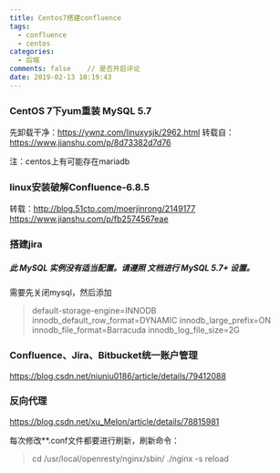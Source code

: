 ```yaml
---
title: Centos7搭建confluence
tags:
  - confluence
  - centos
categories:
  - 后端
comments: false    // 是否开启评论
date: 2019-02-13 10:19:43
---
```


### CentOS 7下yum重装 MySQL 5.7
先卸载干净：https://ywnz.com/linuxysjk/2962.html
转载自：https://www.jianshu.com/p/8d73382d7d76

注：centos上有可能存在mariadb
### linux安装破解Confluence-6.8.5

转载：http://blog.51cto.com/moerjinrong/2149177
https://www.jianshu.com/p/fb2574567eae

### 搭建jira

##### 此 MySQL 实例没有适当配置。请遵照 文档进行 MySQL 5.7+ 设置。
 需要先关闭mysql，然后添加

 > default-storage-engine=INNODB
innodb_default_row_format=DYNAMIC
innodb_large_prefix=ON
innodb_file_format=Barracuda
innodb_log_file_size=2G

### Confluence、Jira、Bitbucket统一账户管理
https://blog.csdn.net/niuniu0186/article/details/79412088


### 反向代理

https://blog.csdn.net/xu_Melon/article/details/78815981

每次修改**.conf文件都要进行刷新，刷新命令：
> cd /usr/local/openresty/nginx/sbin/
> ./nginx -s reload